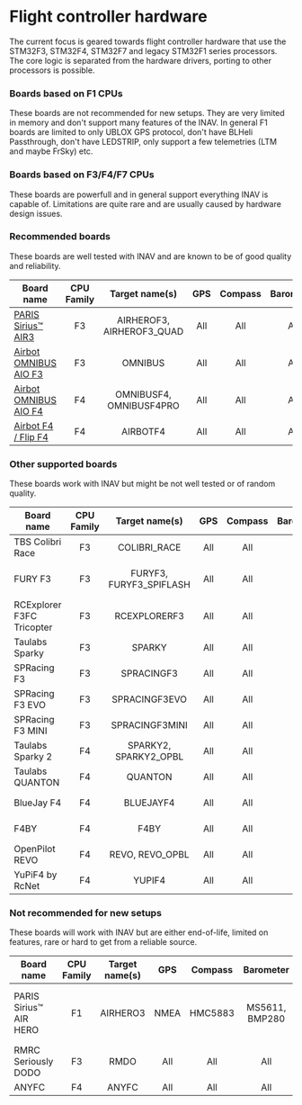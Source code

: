 # Flight controller hardware

The current focus is geared towards flight controller hardware that use the STM32F3, STM32F4, STM32F7 and legacy STM32F1 series processors. The core logic is separated from the hardware drivers, porting to other processors is possible.

### Boards based on F1 CPUs

These boards are not recommended for new setups. They are very limited in memory and don't support many features of the INAV. In general F1 boards are limited to only UBLOX GPS protocol, don't have BLHeli Passthrough, don't have LEDSTRIP, only support a few telemetries (LTM and maybe FrSky) etc.

### Boards based on F3/F4/F7 CPUs

These boards are powerfull and in general support everything INAV is capable of. Limitations are quite rare and are usually caused by hardware design issues.

### Recommended boards

These boards are well tested with INAV and are known to be of good quality and reliability.

| Board name                | CPU Family | Target name(s)            | GPS  | Compass | Barometer      | Telemetry | RX                             | Blackbox             |
|---------------------------|:----------:|:-------------------------:|:----:|:-------:|:--------------:|:---------:|:------------------------------:|:--------------------:|
| [PARIS Sirius™ AIR3](http://www.multiwiicopter.com/products/inav-air3-fixed-wing)                 | F3         | AIRHEROF3, AIRHEROF3_QUAD | All  | All     | All            | All       | All                            | SERIAL               |
| [Airbot OMNIBUS AIO F3](http://shop.myairbot.com/index.php/flight-control/cleanflight-baseflight/omnibusv11.html) | F3         | OMNIBUS                   | All  | All     | All            | All       | All                            | SERIAL, SD           |
| [Airbot OMNIBUS AIO F4](http://shop.myairbot.com/index.php/flight-control/cleanflight-baseflight/omnibusf4v2.html)| F4         | OMNIBUSF4, OMNIBUSF4PRO   | All  | All     | All            | All       | All                            | SERIAL, SD, SPIFLASH |
| [Airbot F4 / Flip F4](http://shop.myairbot.com/index.php/flight-control/apm/airbotf4v1.html)                      | F4         | AIRBOTF4                  | All  | All     | All            | All       | All                            | SERIAL, SPIFLASH     |

### Other supported boards

These boards work with INAV but might be not well tested or of random quality.

| Board name                | CPU Family | Target name(s)            | GPS  | Compass | Barometer      | Telemetry | RX                             | Blackbox             |
|---------------------------|:----------:|:-------------------------:|:----:|:-------:|:--------------:|:---------:|:------------------------------:|:--------------------:|
| TBS Colibri Race          | F3         | COLIBRI_RACE              | All  | All     | All            | All       | All                            | SERIAL               |
| FURY F3                   | F3         | FURYF3, FURYF3_SPIFLASH   | All  | All     | All            | All       | All                            | SERIAL, SD, SPIFLASH |
| RCExplorer F3FC Tricopter | F3         | RCEXPLORERF3              | All  | All     | All            | All       | All                            | SERIAL               |
| Taulabs Sparky            | F3         | SPARKY                    | All  | All     | All            | All       | All                            | SERIAL               |
| SPRacing F3               | F3         | SPRACINGF3                | All  | All     | All            | All       | All                            | SERIAL, SPIFLASH     |
| SPRacing F3 EVO           | F3         | SPRACINGF3EVO             | All  | All     | All            | All       | All                            | SERIAL, SD           |
| SPRacing F3 MINI          | F3         | SPRACINGF3MINI            | All  | All     | All            | All       | All                            | SERIAL, SD           |
| Taulabs Sparky 2          | F4         | SPARKY2, SPARKY2_OPBL     | All  | All     | All            | All       | All                            | SERIAL, SPIFLASH     |
| Taulabs QUANTON           | F4         | QUANTON                   | All  | All     | All            | All       | All                            | SERIAL, SPIFLASH     |
| BlueJay F4                | F4         | BLUEJAYF4                 | All  | All     | All            | All       | All                            | SERIAL, SPIFLASH     |
| F4BY                      | F4         | F4BY                      | All  | All     | All            | All       | All                            | SERIAL, SD           |
| OpenPilot REVO            | F4         | REVO, REVO_OPBL           | All  | All     | All            | All       | All                            | SERIAL, SPIFLASH     |
| YuPiF4 by RcNet           | F4         | YUPIF4                    | All  | All     | All            | All       | All                            | SERIAL, SD           |

### Not recommended for new setups

These boards will work with INAV but are either end-of-life, limited on features, rare or hard to get from a reliable source.

| Board name                | CPU Family | Target name(s)            | GPS  | Compass | Barometer      | Telemetry | RX                             | Blackbox             |
|---------------------------|:----------:|:-------------------------:|:----:|:-------:|:--------------:|:---------:|:------------------------------:|:--------------------:|
| PARIS Sirius™ AIR HERO    | F1         | AIRHERO3                  | NMEA | HMC5883 | MS5611, BMP280 | LTM       | PWM, PPM, SBUS, IBUS, SPEKTRUM | SERIAL               |
| RMRC Seriously DODO       | F3         | RMDO                      | All  | All     | All            | All       | All                            | SERIAL               |
| ANYFC                     | F4         | ANYFC                     | All  | All     | All            | All       | All                            | SERIAL               |
